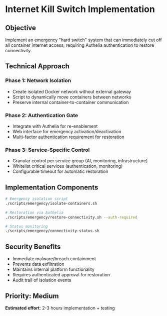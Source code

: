 # Internet Kill Switch Implementation

## Objective
Implement an emergency "hard switch" system that can immediately cut off all container internet access, requiring Authelia authentication to restore connectivity.

## Technical Approach

### Phase 1: Network Isolation
- Create isolated Docker network without external gateway
- Script to dynamically move containers between networks
- Preserve internal container-to-container communication

### Phase 2: Authentication Gate
- Integrate with Authelia for re-enablement
- Web interface for emergency activation/deactivation
- Multi-factor authentication requirement for restoration

### Phase 3: Service-Specific Control
- Granular control per service group (AI, monitoring, infrastructure)
- Whitelist critical services (authentication, monitoring)
- Configurable timeout for automatic restoration

## Implementation Components

```bash
# Emergency isolation script
./scripts/emergency/isolate-containers.sh

# Restoration via Authelia
./scripts/emergency/restore-connectivity.sh --auth-required

# Status monitoring
./scripts/emergency/connectivity-status.sh
```

## Security Benefits
- Immediate malware/breach containment
- Prevents data exfiltration
- Maintains internal platform functionality
- Requires authenticated approval for restoration
- Audit trail of isolation events

## Priority: Medium
**Estimated effort**: 2-3 hours implementation + testing